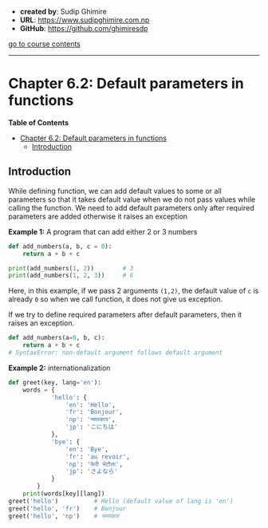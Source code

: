 - **created by**: Sudip Ghimire
- **URL**: https://www.sudipghimire.com.np
- **GitHub**: https://github.com/ghimiresdp

[go to course contents](https://github.com/ghimiresdp/python-level1/)
<hr>

# Chapter 6.2: Default parameters in functions


**Table of Contents**
- [Chapter 6.2: Default parameters in functions](#chapter-62-default-parameters-in-functions)
    - [Introduction](#introductions)


## Introduction

While defining function, we can add default values to some or all parameters so
that it takes default value when we do not pass values while calling the
function. We need to add default parameters only after required parameters are
added otherwise it raises an exception

**Example 1:** A program that can add either 2 or 3 numbers
```python
def add_numbers(a, b, c = 0):
    return a + b + c

print(add_numbers(1, 2))        # 3
print(add_numbers(1, 2, 3))     # 6
```
Here, in this example, if we pass 2 arguments `(1,2)`, the default value of `c`
is already `0` so when we call function, it does not give us exception.

If we try to define required parameters after default parameters, then it raises
an exception.

```python
def add_numbers(a=0, b, c):
    return a + b + c
# SyntaxError: non-default argument follows default argument
```


**Example 2:** internationalization

```python
def greet(key, lang='en'):
    words = {
            'hello': {
                'en': 'Hello',
                'fr': 'Bonjour',
                'np': 'नमस्कार',
                'jp': 'こにちは'
            },
            'bye': {
                'en': 'Bye',
                'fr': 'au revoir',
                'np': 'फेरी भेटौला',
                'jp': 'さよなら'
            }
        }
    print(words[key][lang])
greet('hello')          # Hello (default value of lang is 'en')
greet('hello', 'fr')    # Bonjour
greet('hello', 'np')    # नमस्कार
```
